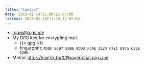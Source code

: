 ```yaml
---
title: "Contact"
date: 2023-01-14T11:08:12-03:00
lastmod: 2023-01-14T11:08:12-03:00
---
```

- [roger@rogs.me](mailto:roger@rogs.me)
- My GPG key for encrypting mail:
  + {{< gpg >}}
  + fingerprint: <code>ADDF BCB7 8B86 8D93 FC4E 3224 C7EC E9C6 C36E C2E6</code>
- Matrix: https://matrix.to/#/@roger:chat.rogs.me

